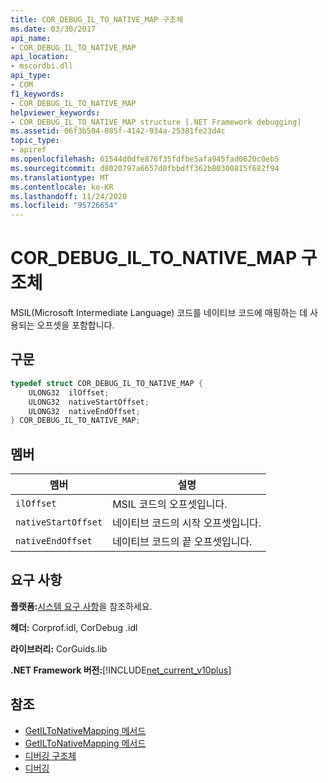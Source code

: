 ```yaml
---
title: COR_DEBUG_IL_TO_NATIVE_MAP 구조체
ms.date: 03/30/2017
api_name:
- COR_DEBUG_IL_TO_NATIVE_MAP
api_location:
- mscordbi.dll
api_type:
- COM
f1_keywords:
- COR_DEBUG_IL_TO_NATIVE_MAP
helpviewer_keywords:
- COR_DEBUG_IL_TO_NATIVE_MAP structure [.NET Framework debugging]
ms.assetid: 06f3b504-085f-4142-934a-25381fe23d4c
topic_type:
- apiref
ms.openlocfilehash: 61544d0dfe876f35fdfbe5afa945fad0620c0eb5
ms.sourcegitcommit: d8020797a6657d0fbbdff362b80300815f682f94
ms.translationtype: MT
ms.contentlocale: ko-KR
ms.lasthandoff: 11/24/2020
ms.locfileid: "95726654"
---
```

# <a name="cor_debug_il_to_native_map-structure"></a>COR_DEBUG_IL_TO_NATIVE_MAP 구조체

MSIL(Microsoft Intermediate Language) 코드를 네이티브 코드에 매핑하는 데 사용되는 오프셋을 포함합니다.  
  
## <a name="syntax"></a>구문  
  
```cpp  
typedef struct COR_DEBUG_IL_TO_NATIVE_MAP {  
    ULONG32  ilOffset;  
    ULONG32  nativeStartOffset;  
    ULONG32  nativeEndOffset;  
} COR_DEBUG_IL_TO_NATIVE_MAP;  
```  
  
## <a name="members"></a>멤버  
  
|멤버|설명|  
|------------|-----------------|  
|`ilOffset`|MSIL 코드의 오프셋입니다.|  
|`nativeStartOffset`|네이티브 코드의 시작 오프셋입니다.|  
|`nativeEndOffset`|네이티브 코드의 끝 오프셋입니다.|  
  
## <a name="requirements"></a>요구 사항  

 **플랫폼:**[시스템 요구 사항](../../get-started/system-requirements.md)을 참조하세요.  
  
 **헤더:** Corprof.idl, CorDebug .idl  
  
 **라이브러리:** CorGuids.lib  
  
 **.NET Framework 버전:**[!INCLUDE[net_current_v10plus](../../../../includes/net-current-v10plus-md.md)]  
  
## <a name="see-also"></a>참조

- [GetILToNativeMapping 메서드](../profiling/icorprofilerinfo-getiltonativemapping-method.md)
- [GetILToNativeMapping 메서드](icordebugcode-getiltonativemapping-method.md)
- [디버깅 구조체](debugging-structures.md)
- [디버깅](index.md)
